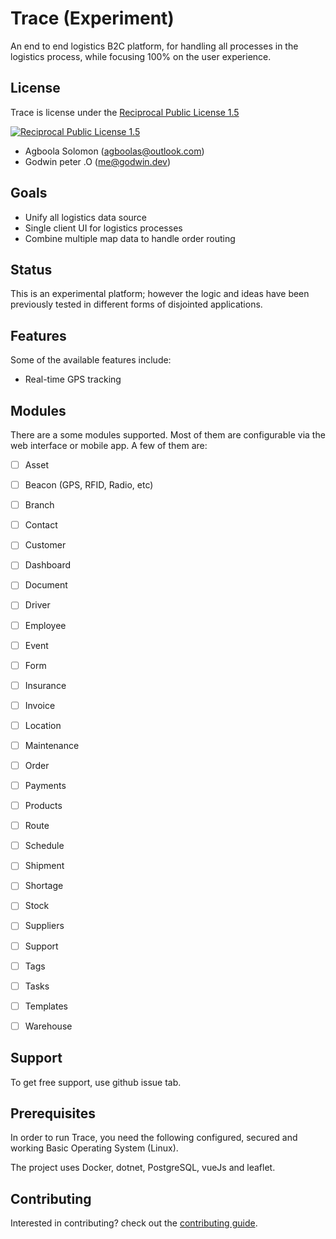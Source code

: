 # Trace (Experiment)
An end to end logistics B2C platform, for handling all processes in the logistics process,
while focusing 100% on the user experience.

## License

Trace is license under the [Reciprocal Public License 1.5](./LICENSE)

[![Reciprocal Public License 1.5](https://img.shields.io/badge/license-RPL--1.5-blue.svg?style=flat-square)](http://www.fsf.org)

- Agboola Solomon ([agboolas@outlook.com](mailto:agboolas@outlook.com))
- Godwin peter .O ([me@godwin.dev](mailto:me@godwin.dev))

## Goals
* Unify all logistics data source
* Single client UI for logistics processes
* Combine multiple map data to handle order routing


## Status
This is an experimental platform; however the logic and ideas have been previously tested
in different forms of disjointed applications.



## Features

Some of the available features include:

- Real-time GPS tracking

## Modules

There are a some modules supported. Most of them are configurable via the web
interface or mobile app. A few of them are:

- [ ] Asset
- [ ] Beacon (GPS, RFID, Radio, etc)
- [ ] Branch
- [ ] Contact
- [ ] Customer
- [ ] Dashboard
- [ ] Document
- [ ] Driver
- [ ] Employee
- [ ] Event
- [ ] Form
- [ ] Insurance
- [ ] Invoice
- [ ] Location
- [ ] Maintenance
- [ ] Order
- [ ] Payments
- [ ] Products
- [ ] Route
- [ ] Schedule
- [ ] Shipment
- [ ] Shortage
- [ ] Stock
- [ ] Suppliers
- [ ] Support
- [ ] Tags
- [ ] Tasks
- [ ] Templates
- [ ] Warehouse


## Support

To get free support, use github issue tab.

## Prerequisites

In order to run Trace, you need the following configured, secured  and
working Basic Operating System (Linux).

The project uses Docker, dotnet, PostgreSQL, vueJs and leaflet.

## Contributing

Interested in contributing? check out the [contributing guide](./CONTRIBUTING.md).


